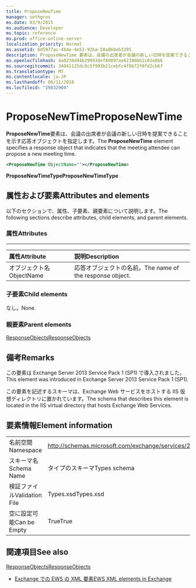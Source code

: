 ```yaml
---
title: ProposeNewTime
manager: sethgros
ms.date: 03/9/2015
ms.audience: Developer
ms.topic: reference
ms.prod: office-online-server
localization_priority: Normal
ms.assetid: 6d5977ac-484e-4e53-92ba-58a868eb3395
description: ProposeNewTime 要素は、会議の出席者が会議の新しい日時を提案できることを示す応答オブジェクトを指定します。
ms.openlocfilehash: 4a0238d94b29993def8009fae62380bb2c02e8b6
ms.sourcegitcommit: 34041125dc8c5f993b21cebfc4f8b72f0fd2cb6f
ms.translationtype: MT
ms.contentlocale: ja-JP
ms.lasthandoff: 06/11/2018
ms.locfileid: "19832904"
---
```

# <a name="proposenewtime"></a><span data-ttu-id="e4a39-103">ProposeNewTime</span><span class="sxs-lookup"><span data-stu-id="e4a39-103">ProposeNewTime</span></span>

<span data-ttu-id="e4a39-104">**ProposeNewTime**要素は、会議の出席者が会議の新しい日時を提案できることを示す応答オブジェクトを指定します。</span><span class="sxs-lookup"><span data-stu-id="e4a39-104">The **ProposeNewTime** element specifies a response object that indicates that the meeting attendee can propose a new meeting time.</span></span> 
  
```XML
<ProposeNewTime ObjectName=""></ProposeNewTime>
```

 <span data-ttu-id="e4a39-105">**ProposeNewTimeType**</span><span class="sxs-lookup"><span data-stu-id="e4a39-105">**ProposeNewTimeType**</span></span>
## <a name="attributes-and-elements"></a><span data-ttu-id="e4a39-106">属性および要素</span><span class="sxs-lookup"><span data-stu-id="e4a39-106">Attributes and elements</span></span>

<span data-ttu-id="e4a39-107">以下のセクションで、属性、子要素、親要素について説明します。</span><span class="sxs-lookup"><span data-stu-id="e4a39-107">The following sections describe attributes, child elements, and parent elements.</span></span>
  
### <a name="attributes"></a><span data-ttu-id="e4a39-108">属性</span><span class="sxs-lookup"><span data-stu-id="e4a39-108">Attributes</span></span>

****

|<span data-ttu-id="e4a39-109">**属性**</span><span class="sxs-lookup"><span data-stu-id="e4a39-109">**Attribute**</span></span>|<span data-ttu-id="e4a39-110">**説明**</span><span class="sxs-lookup"><span data-stu-id="e4a39-110">**Description**</span></span>|
|:-----|:-----|
|<span data-ttu-id="e4a39-111">オブジェクト名</span><span class="sxs-lookup"><span data-stu-id="e4a39-111">ObjectName</span></span>  <br/> |<span data-ttu-id="e4a39-112">応答オブジェクトの名前。</span><span class="sxs-lookup"><span data-stu-id="e4a39-112">The name of the response object.</span></span>  <br/> |
   
### <a name="child-elements"></a><span data-ttu-id="e4a39-113">子要素</span><span class="sxs-lookup"><span data-stu-id="e4a39-113">Child elements</span></span>

<span data-ttu-id="e4a39-114">なし。</span><span class="sxs-lookup"><span data-stu-id="e4a39-114">None.</span></span>
  
### <a name="parent-elements"></a><span data-ttu-id="e4a39-115">親要素</span><span class="sxs-lookup"><span data-stu-id="e4a39-115">Parent elements</span></span>

[<span data-ttu-id="e4a39-116">ResponseObjects</span><span class="sxs-lookup"><span data-stu-id="e4a39-116">ResponseObjects</span></span>](responseobjects.md)
  
## <a name="remarks"></a><span data-ttu-id="e4a39-117">備考</span><span class="sxs-lookup"><span data-stu-id="e4a39-117">Remarks</span></span>

<span data-ttu-id="e4a39-118">この要素は Exchange Server 2013 Service Pack 1 (SP1) で導入されました。</span><span class="sxs-lookup"><span data-stu-id="e4a39-118">This element was introduced in Exchange Server 2013 Service Pack 1 (SP1).</span></span>
  
<span data-ttu-id="e4a39-119">この要素を記述するスキーマは、Exchange Web サービスをホストする IIS 仮想ディレクトリに置かれています。</span><span class="sxs-lookup"><span data-stu-id="e4a39-119">The schema that describes this element is located in the IIS virtual directory that hosts Exchange Web Services.</span></span>
  
## <a name="element-information"></a><span data-ttu-id="e4a39-120">要素情報</span><span class="sxs-lookup"><span data-stu-id="e4a39-120">Element information</span></span>

|||
|:-----|:-----|
|<span data-ttu-id="e4a39-121">名前空間</span><span class="sxs-lookup"><span data-stu-id="e4a39-121">Namespace</span></span>  <br/> |http://schemas.microsoft.com/exchange/services/2006/types  <br/> |
|<span data-ttu-id="e4a39-122">スキーマ名</span><span class="sxs-lookup"><span data-stu-id="e4a39-122">Schema Name</span></span>  <br/> |<span data-ttu-id="e4a39-123">タイプのスキーマ</span><span class="sxs-lookup"><span data-stu-id="e4a39-123">Types schema</span></span>  <br/> |
|<span data-ttu-id="e4a39-124">検証ファイル</span><span class="sxs-lookup"><span data-stu-id="e4a39-124">Validation File</span></span>  <br/> |<span data-ttu-id="e4a39-125">Types.xsd</span><span class="sxs-lookup"><span data-stu-id="e4a39-125">Types.xsd</span></span>  <br/> |
|<span data-ttu-id="e4a39-126">空に設定可能</span><span class="sxs-lookup"><span data-stu-id="e4a39-126">Can be Empty</span></span>  <br/> |<span data-ttu-id="e4a39-127">True</span><span class="sxs-lookup"><span data-stu-id="e4a39-127">True</span></span>  <br/> |
   
## <a name="see-also"></a><span data-ttu-id="e4a39-128">関連項目</span><span class="sxs-lookup"><span data-stu-id="e4a39-128">See also</span></span>



[<span data-ttu-id="e4a39-129">ResponseObjects</span><span class="sxs-lookup"><span data-stu-id="e4a39-129">ResponseObjects</span></span>](responseobjects.md)


- [<span data-ttu-id="e4a39-130">Exchange での EWS の XML 要素</span><span class="sxs-lookup"><span data-stu-id="e4a39-130">EWS XML elements in Exchange</span></span>](ews-xml-elements-in-exchange.md)

